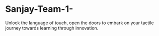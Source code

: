 # Sanjay-Team-1-
Unlock the language of touch, open the doors to embark on your tactile journey towards learning through innovation.
